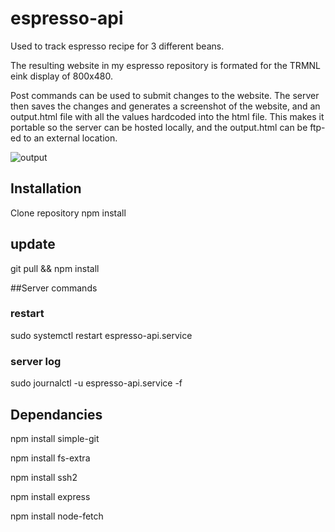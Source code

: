 # espresso-api
Used to track espresso recipe for 3 different beans.  

The resulting website in my espresso repository is formated for the TRMNL eink display of 800x480.

Post commands can be used to submit changes to the website. The server then saves the changes and generates a screenshot of the website, and an output.html file with all the values hardcoded into the html file. This makes it portable so the server can be hosted locally, and the output.html can be ftp-ed to an external location. 

![output](https://github.com/user-attachments/assets/0f77c6c1-49cd-4951-bc62-79d600c32fa7)

## Installation

Clone repository
npm install

## update

git pull && npm install

##Server commands

### restart

sudo systemctl restart espresso-api.service

### server log

 sudo journalctl -u espresso-api.service -f

## Dependancies
npm install simple-git

npm install fs-extra

npm install ssh2

npm install express

npm install node-fetch




